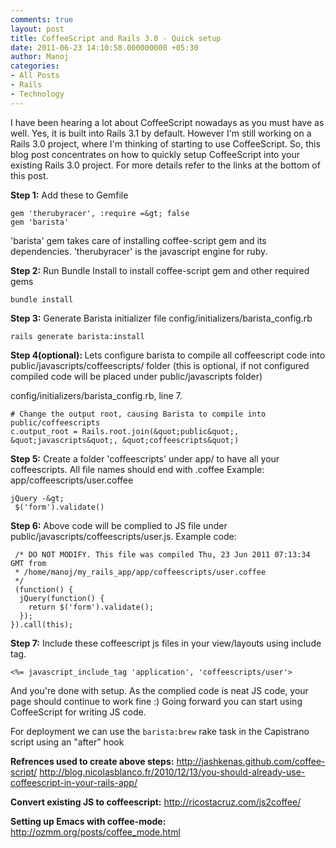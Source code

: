 ```yaml
---
comments: true
layout: post
title: CoffeeScript and Rails 3.0 - Quick setup
date: 2011-06-23 14:10:58.000000000 +05:30
author: Manoj
categories:
- All Posts
- Rails
- Technology
---
```

I have been hearing a lot about CoffeeScript nowadays as you must have as well. Yes, it is built into Rails 3.1 by default. However I'm still working on a Rails 3.0 project, where I'm thinking of starting to use CoffeeScript. So, this blog post concentrates on how to quickly setup CoffeeScript into your existing Rails 3.0 project. For more details refer to the links at the bottom of this post.

<strong>Step 1:</strong> Add these to Gemfile

```
gem 'therubyracer', :require =&gt; false
gem 'barista'
```

'barista' gem takes care of installing coffee-script gem and its dependencies. 'therubyracer' is the javascript engine for ruby.

<strong>Step 2:</strong> Run Bundle Install to install coffee-script gem and other required gems

```
bundle install
```

<strong>Step 3:</strong> Generate Barista initializer file config/initializers/barista_config.rb

```
rails generate barista:install
```

<strong>Step 4(optional): </strong>Lets  configure barista to compile all coffeescript code into public/javascripts/coffeescripts/ folder (this is optional, if not configured compiled code will be placed under public/javascripts folder)

config/initializers/barista_config.rb, line 7.

```
# Change the output root, causing Barista to compile into public/coffeescripts
c.output_root = Rails.root.join(&quot;public&quot;, &quot;javascripts&quot;, &quot;coffeescripts&quot;)
```

<strong>Step 5:</strong> Create a folder 'coffeescripts' under app/ to have all your coffeescripts. All file names should end with .coffee
Example: app/coffeescripts/user.coffee

```
jQuery -&gt;
 $('form').validate()
```

<strong>Step 6:</strong> Above code will be complied to JS file under public/javascripts/coffeescripts/user.js. Example code:

```
 /* DO NOT MODIFY. This file was compiled Thu, 23 Jun 2011 07:13:34 GMT from
 * /home/manoj/my_rails_app/app/coffeescripts/user.coffee
 */
 (function() {
  jQuery(function() {
    return $('form').validate();
  });
}).call(this);
```

<strong>Step 7:</strong> Include these coffeescript js files in your view/layouts using include tag.

```
<%= javascript_include_tag 'application', 'coffeescripts/user'>
```

And you're done with setup. As the complied code is neat JS code, your page should continue to work fine :) Going forward you can start using CoffeeScript for writing JS code.

For deployment we can use the <code>barista:brew</code> rake task in the Capistrano script using an "after" hook

<strong>Refrences used to create above steps:</strong>
<a href="http://jashkenas.github.com/coffee-script/">http://jashkenas.github.com/coffee-script/</a>
<a href="http://blog.nicolasblanco.fr/2010/12/13/you-should-already-use-coffeescript-in-your-rails-app/">http://blog.nicolasblanco.fr/2010/12/13/you-should-already-use-coffeescript-in-your-rails-app/</a>

<strong>Convert existing JS to coffeescript:</strong>
<a href="http://ricostacruz.com/js2coffee/">http://ricostacruz.com/js2coffee/</a>

<strong>Setting up Emacs with coffee-mode:</strong>
<a href="http://ozmm.org/posts/coffee_mode.html">http://ozmm.org/posts/coffee_mode.html</a>
